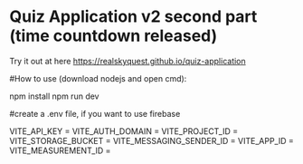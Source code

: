 # Quiz Application v2 second part (time countdown released)

Try it out at here https://realskyquest.github.io/quiz-application

#How to use (download nodejs and open cmd):

npm install
npm run dev

#create a .env file, if you want to use firebase

VITE_API_KEY =
VITE_AUTH_DOMAIN =
VITE_PROJECT_ID =
VITE_STORAGE_BUCKET =
VITE_MESSAGING_SENDER_ID =
VITE_APP_ID =
VITE_MEASUREMENT_ID =
